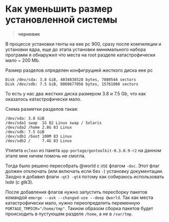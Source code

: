# Как уменьшить размер установленной системы
> **черновик**

В процессе установки генты на eee pc 900, сразу после компиляции и установки ядра, еще до этапа установки минимального набора программ я обнаружил что места на root разделе катастрофически мало ~ 200 Mb.

Размер разделов определен конфигруцией жесткого диска eee pc
```
Disk /dev/sda: 3.8 GiB, 4034838528 bytes, 7880544 sectors
Disk /dev/sdb: 7.5 GiB, 8069677056 bytes, 15761088 sectors
```

То есть у нас два жестких диска размером 3.8 и 7.5 Gb, что как оказалось катастрофически мало.

Схема разметки разделов такая:
```
/dev/sda: 3.8 GiB
/dev/sda1 swap  1G 82 Linux swap / Solaris
/dev/sda2 /home 2.8G 83 Linux
/dev/sdb: 7.5 GiB
/dev/sdb1 /boot 100M 83 Linux
/dev/sdb2 /     7.4G 83 Linux
```

Утилита `eclean` из пакета `app-portage/gentoolkit-0.3.0.9-r2` на данном этапе мне ничем помочь не смогла.

Тогда было решено пересобрать @world с `USE` флагом `-doc`. Этот флаг должен отключать (или включать если без `-`) установку документации. Заодно я добавил флаги `-qt3 -qt4` потому как собираюсь использовать lxde (c gtk3).

После добавления флагов нужно запустить пересборку пакетов командой `emerge --ask --changed-use --deep @world`. Так как места катастрофически мало, нужно переопределить  переменную `PORTAGE_TMPDIR="/home/tmp"`. Такиом образом сборка пакетов будет происходить в пустующем разделе `/home`, а не в `/var/tmp`. 